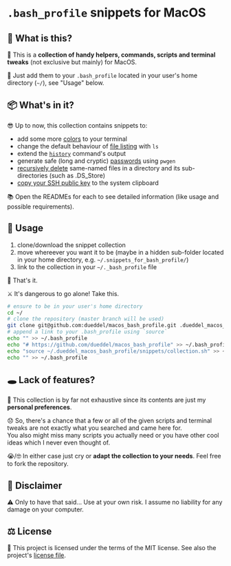 # `.bash_profile` snippets for MacOS

## 🤨 What is this?

 This is a **collection of handy helpers, commands, scripts and terminal tweaks** (not exclusive but mainly) for MacOS.

👾 Just add them to your `.bash_profile` located in your user's home directory (`~/`), see "Usage" below.

## 📦 What's in it?

😎 Up to now, this collection contains snippets to:

- add some more [colors](./snippets/terminal_colors/README.md) to your terminal
- change the default behaviour of [file listing](./snippets/ls_extension/README.md) with `ls`
- extend the [`history`](./snippets/history_extension/README.md) command's output
- generate safe (long and cryptic) [passwords](./snippets/pw-generator/README.md) using `pwgen`
- [recursively delete](./snippets/recursive_rm/README.md) same-named files in a directory and its sub-directories (such as .DS_Store)
- [copy your SSH public key](./snippets/ssh-pub-key-copy/README.md) to the system clipboard

📚 Open the READMEs for each to see detailed information (like usage and possible requirements).

## 🚀 Usage

1. clone/download the snippet collection
2. move whereever you want it to be (maybe in a hidden sub-folder located in your home directory, e.g. `~/.snippets_for_bash_profile/`)
3. link to the collection in your `~/._bash_profile` file

👏 That's it.

⚔️ It's dangerous to go alone! Take this.

```bash
# ensure to be in your user's home directory
cd ~/
# clone the repository (master branch will be used)
git clone git@github.com:dueddel/macos_bash_profile.git .dueddel_macos_bash_profile
# append a link to your .bash_profile using `source`
echo "" >> ~/.bash_profile
echo "# https://github.com/dueddel/macos_bash_profile" >> ~/.bash_profile
echo "source ~/.dueddel_macos_bash_profile/snippets/collection.sh" >> ~/.bash_profile
echo "" >> ~/.bash_profile
```

## 🕳 Lack of features?

🤩 This collection is by far not exhaustive since its contents are just my **personal preferences**.  

😞 So, there's a chance that a few or all of the given scripts and terminal tweaks are not exactly what you searched and came here for.  
You also might miss many scripts you actually need or you have other cool ideas which I never even thought of.

😭/🤓 In either case just cry or **adapt the collection to your needs**. Feel free to fork the repository.

## 📝 Disclaimer

⚠️ Only to have that said… Use at your own risk. I assume no liability for any damage on your computer.

## ⚖️ License

💋 This project is licensed under the terms of the MIT license. See also the project's [license file](./LICENSE).
